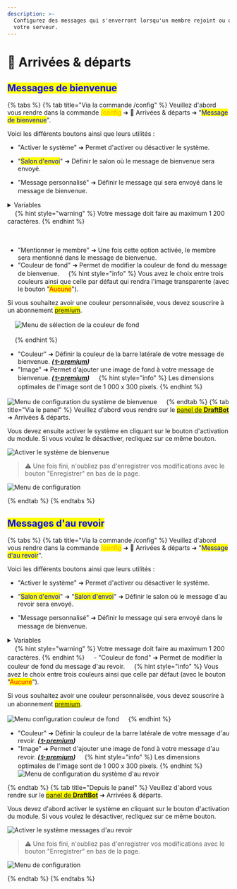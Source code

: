 ```yaml
---
description: >-
  Configurez des messages qui s'enverront lorsqu'un membre rejoint ou quitte
  votre serveur.
---
```


# 👋 Arrivées & départs

## <mark style="color:blue;">Messages de bienvenue</mark>

{% tabs %}
{% tab title="Via la commande /config" %}
Veuillez d'abord vous rendre dans la commande <mark style="color:orange;">/config</mark> ➜ 👋
Arrivées & départs ➜ "<mark style="color:blue;">Message de bienvenue</mark>".

Voici les différents boutons ainsi que leurs utilités :
- "Activer le système" ➜ Permet d'activer ou désactiver le système.
- "<mark style="color:blue;">Salon d'envoi</mark>" ➜ Définir le salon où le message de bienvenue sera envoyé.

- "Message personnalisé" ➜ Définir le message qui sera envoyé dans le message de bienvenue.
ㅤ
<details>
<summary>Variables</summary>
Les variables sont des bouts de texte qui évoluent suivant la personne, le serveur, le salon ou encore le temps. Voici celles utilisables dans les messages de bienvenue de DraftBot.

- `{user}` ➜ Mention du membre
- `{user.id}` ➜ Identifiant du membre
- `{user.username}` ➜ Pseudo du membre
- `{user.nickname}` ➜ Surnom ou pseudo du membre
- `{user.tag}` ➜ Tag du membre _(Pseudo#0000)_
- `{server}` ➜ Nom du serveur
- `{server.id}` ➜ Identifiant du serveur
- `{server.name}` ➜ Nom du serveur
- `{server.membercount}` ➜ Nombre de membres sur le serveur
- `{channel}` ➜ Mentions du salon
- `{channel.id}` ➜ Identifiant du salon
- `{channel.name}` ➜ Nom du salon
- `{date}` ➜ Date actuelle (JJ/MM/AAAA)
- `{time}` ➜ Heure actuelle (HH:MM)
- `{timestamp}` ➜ Timestamp actuel en secondes

</details>
ㅤ
{% hint style="warning" %}
Votre message doit faire au maximum 1 200 caractères.
{% endhint %}

ㅤ
- "Mentionner le membre" ➜ Une fois cette option activée, le membre sera mentionné dans le message de bienvenue.
- "Couleur de fond" ➜ Permet de modifier la couleur de fond du message de bienvenue.
ㅤ
{% hint style="info" %}
Vous avez le choix entre trois couleurs ainsi que celle par défaut qui rendra l'image transparente (avec le bouton "<mark style="color:red;">Aucune</mark>").

Si vous souhaitez avoir une couleur personnalisée, vous devez souscrire à un abonnement <mark style="color:blue;">[premium](https://draftbot.fr/premium)</mark>.

ㅤ
![Menu de sélection de la couleur de fond](../../.gitbook/assets/welcome/configuration-welcome-color.png)

ㅤ
{% endhint %}
ㅤ
- "Couleur" ➜ Définir la couleur de la barre latérale de votre message de bienvenue. **_([✨ premium](https://draftbot.fr/premium))_**
- "Image" ➜ Permet d'ajouter une image de fond à votre message de bienvenue. **_([✨ premium](https://draftbot.fr/premium))_**
ㅤ
{% hint style="info" %}
Les dimensions optimales de l'image sont de 1 000 x 300 pixels.
{% endhint %}
ㅤ

![Menu de configuration du système de bienvenue](../../.gitbook/assets/welcome/configuration-welcome.png)
ㅤ
{% endtab %}
{% tab title="Via le panel" %}
Veuillez d'abord vous rendre sur le <mark style="color:blue;">[panel de **DraftBot**](https://draftbot.fr/dashboard/)</mark> ➜ Arrivées & départs.

Vous devez ensuite activer le système en cliquant sur le bouton d'activation du module. Si vous voulez le désactiver, recliquez sur ce même bouton.

![Activer le système de bienvenue](../../.gitbook/assets/welcome/dashboard-welcome-enable.png)

> ⚠️ Une fois fini, n'oubliez pas d'enregistrer vos modifications avec le bouton "Enregistrer" en bas de la page.

![Menu de configuration](../../.gitbook/assets/welcome/dashboard-welcome.png)

{% endtab %}
{% endtabs %}

## <mark style="color:blue;">Messages d'au revoir</mark>

{% tabs %}
{% tab title="Via la commande /config" %}
Veuillez d'abord vous rendre dans la commande <mark style="color:orange;">/config</mark> ➜ 👋
Arrivées & départs ➜ "<mark style="color:blue;">Message d'au revoir</mark>".

Voici les différents boutons ainsi que leurs utilités :
- "Activer le système" ➜ Permet d'activer ou désactiver le système.
- "<mark style="color:blue;">Salon d'envoi</mark>" ➜ "<mark style="color:blue;">Salon d'envoi</mark>" ➜ Définir le salon où le message d'au revoir sera envoyé.

- "Message personnalisé" ➜ Définir le message qui sera envoyé dans le message de bienvenue.
ㅤ
<details>
<summary>Variables</summary>
Les variables sont des bouts de texte qui évoluent suivant la personne, le serveur, le salon ou encore le temps. Voici celles utilisables dans les messages d'au revoir de DraftBot.

- `{user}` ➜ Mention du membre
- `{user.id}` ➜ Identifiant du membre
- `{user.username}` ➜ Pseudo du membre
- `{user.nickname}` ➜ Surnom ou pseudo du membre
- `{user.tag}` ➜ Tag du membre _(Pseudo#0000)_
- `{server}` ➜ Nom du serveur
- `{server.id}` ➜ Identifiant du serveur
- `{server.name}` ➜ Nom du serveur
- `{server.membercount}` ➜ Nombre de membres sur le serveur
- `{channel}` ➜ Mentions du salon
- `{channel.id}` ➜ Identifiant du salon
- `{channel.name}` ➜ Nom du salon
- `{date}` ➜ Date actuelle (JJ/MM/AAAA)
- `{time}` ➜ Heure actuelle (HH:MM)
- `{timestamp}` ➜ Timestamp actuel en secondes

</details>
ㅤ
{% hint style="warning" %}
Votre message doit faire au maximum 1 200 caractères.
{% endhint %}
ㅤ
- "Couleur de fond" ➜ Permet de modifier la couleur de fond du message d'au revoir.
ㅤ
{% hint style="info" %}
Vous avez le choix entre trois couleurs ainsi que celle par défaut (avec le bouton "<mark style="color:red;">Aucune</mark>"). 

Si vous souhaitez avoir une couleur personnalisée, vous devez souscrire à un abonnement <mark style="color:blue;">[premium](https://draftbot.fr/premium)</mark>.
ㅤ

![Menu configuration couleur de fond](../../.gitbook/assets/welcome/configuration-bye-color.png)
ㅤ
{% endhint %}
ㅤ
- "Couleur" ➜ Définir la couleur de la barre latérale de votre message d'au revoir. **_([✨ premium](https://draftbot.fr/premium))_**
- "Image" ➜ Permet d'ajouter une image de fond à votre message d'au revoir. **_([✨ premium](https://draftbot.fr/premium))_**
ㅤ
{% hint style="info" %}
Les dimensions optimales de l'image sont de 1 000 x 300 pixels.
{% endhint %}
ㅤ
![Menu de configuration du système d'au revoir](../../.gitbook/assets/welcome/configuration-bye.png)

{% endtab %}
{% tab title="Depuis le panel" %}
Veuillez d'abord vous rendre sur le <mark style="color:blue;">[panel de **DraftBot**](https://draftbot.fr/dashboard)</mark> ➜ Arrivées & départs.

Vous devez d'abord activer le système en cliquant sur le bouton d'activation du module. Si vous voulez le désactiver, recliquez sur ce même bouton.

![Activer le système messages d'au revoir](../../.gitbook/assets/welcome/dashboard-bye-enable.png)

> ⚠️ Une fois fini, n'oubliez pas d'enregistrer vos modifications avec le bouton "Enregistrer" en bas de la page.

![Menu de configuration](../../.gitbook/assets/welcome/dashboard-bye-configuration.png)

{% endtab %}
{% endtabs %}
